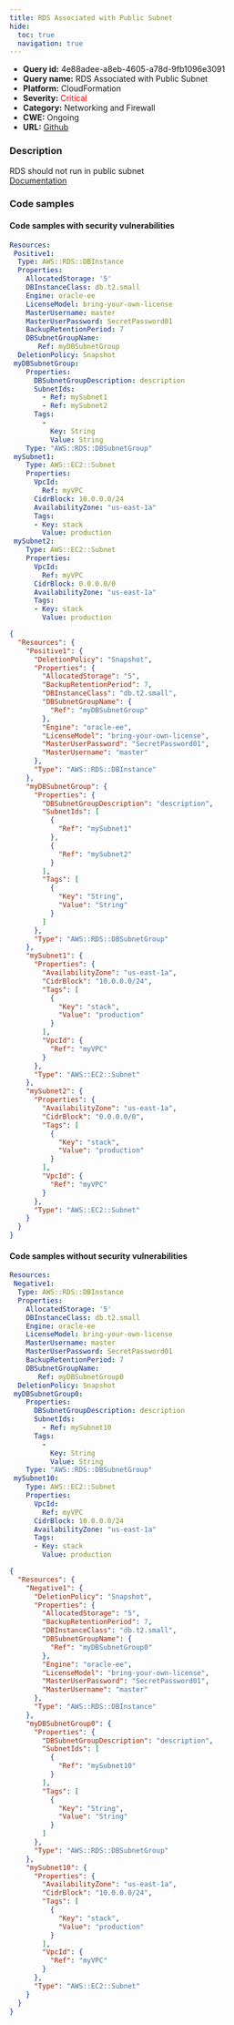 ```yaml
---
title: RDS Associated with Public Subnet
hide:
  toc: true
  navigation: true
---
```


<style>
  .highlight .hll {
    background-color: #ff171742;
  }
  .md-content {
    max-width: 1100px;
    margin: 0 auto;
  }
</style>

-   **Query id:** 4e88adee-a8eb-4605-a78d-9fb1096e3091
-   **Query name:** RDS Associated with Public Subnet
-   **Platform:** CloudFormation
-   **Severity:** <span style="color:#ff0000">Critical</span>
-   **Category:** Networking and Firewall
-   **CWE:** Ongoing
-   **URL:** [Github](https://github.com/Checkmarx/kics/tree/master/assets/queries/cloudFormation/aws/rds_associated_with_public_subnet)

### Description
RDS should not run in public subnet<br>
[Documentation](https://docs.aws.amazon.com/AWSCloudFormation/latest/UserGuide/aws-properties-rds-database-instance.html#cfn-rds-dbinstance-dbsubnetgroupname)

### Code samples
#### Code samples with security vulnerabilities
```yaml title="Positive test num. 1 - yaml file" hl_lines="12"
Resources:
 Positive1:
  Type: AWS::RDS::DBInstance
  Properties:
    AllocatedStorage: '5'
    DBInstanceClass: db.t2.small
    Engine: oracle-ee
    LicenseModel: bring-your-own-license
    MasterUsername: master
    MasterUserPassword: SecretPassword01
    BackupRetentionPeriod: 7
    DBSubnetGroupName:
       Ref: myDBSubnetGroup
  DeletionPolicy: Snapshot
 myDBSubnetGroup: 
    Properties: 
      DBSubnetGroupDescription: description
      SubnetIds: 
        - Ref: mySubnet1
        - Ref: mySubnet2
      Tags: 
        - 
          Key: String
          Value: String
    Type: "AWS::RDS::DBSubnetGroup"
 mySubnet1:
    Type: AWS::EC2::Subnet
    Properties:
      VpcId:
        Ref: myVPC
      CidrBlock: 10.0.0.0/24
      AvailabilityZone: "us-east-1a"
      Tags:
      - Key: stack
        Value: production
 mySubnet2:
    Type: AWS::EC2::Subnet
    Properties:
      VpcId:
        Ref: myVPC
      CidrBlock: 0.0.0.0/0
      AvailabilityZone: "us-east-1a"
      Tags:
      - Key: stack
        Value: production

```
```json title="Positive test num. 2 - json file" hl_lines="9"
{
  "Resources": {
    "Positive1": {
      "DeletionPolicy": "Snapshot",
      "Properties": {
        "AllocatedStorage": "5",
        "BackupRetentionPeriod": 7,
        "DBInstanceClass": "db.t2.small",
        "DBSubnetGroupName": {
          "Ref": "myDBSubnetGroup"
        },
        "Engine": "oracle-ee",
        "LicenseModel": "bring-your-own-license",
        "MasterUserPassword": "SecretPassword01",
        "MasterUsername": "master"
      },
      "Type": "AWS::RDS::DBInstance"
    },
    "myDBSubnetGroup": {
      "Properties": {
        "DBSubnetGroupDescription": "description",
        "SubnetIds": [
          {
            "Ref": "mySubnet1"
          },
          {
            "Ref": "mySubnet2"
          }
        ],
        "Tags": [
          {
            "Key": "String",
            "Value": "String"
          }
        ]
      },
      "Type": "AWS::RDS::DBSubnetGroup"
    },
    "mySubnet1": {
      "Properties": {
        "AvailabilityZone": "us-east-1a",
        "CidrBlock": "10.0.0.0/24",
        "Tags": [
          {
            "Key": "stack",
            "Value": "production"
          }
        ],
        "VpcId": {
          "Ref": "myVPC"
        }
      },
      "Type": "AWS::EC2::Subnet"
    },
    "mySubnet2": {
      "Properties": {
        "AvailabilityZone": "us-east-1a",
        "CidrBlock": "0.0.0.0/0",
        "Tags": [
          {
            "Key": "stack",
            "Value": "production"
          }
        ],
        "VpcId": {
          "Ref": "myVPC"
        }
      },
      "Type": "AWS::EC2::Subnet"
    }
  }
}

```


#### Code samples without security vulnerabilities
```yaml title="Negative test num. 1 - yaml file"
Resources:
 Negative1:
  Type: AWS::RDS::DBInstance
  Properties:
    AllocatedStorage: '5'
    DBInstanceClass: db.t2.small
    Engine: oracle-ee
    LicenseModel: bring-your-own-license
    MasterUsername: master
    MasterUserPassword: SecretPassword01
    BackupRetentionPeriod: 7
    DBSubnetGroupName:
       Ref: myDBSubnetGroup0
  DeletionPolicy: Snapshot
 myDBSubnetGroup0: 
    Properties: 
      DBSubnetGroupDescription: description
      SubnetIds: 
        - Ref: mySubnet10
      Tags: 
        - 
          Key: String
          Value: String
    Type: "AWS::RDS::DBSubnetGroup"
 mySubnet10:
    Type: AWS::EC2::Subnet
    Properties:
      VpcId:
        Ref: myVPC
      CidrBlock: 10.0.0.0/24
      AvailabilityZone: "us-east-1a"
      Tags:
      - Key: stack
        Value: production

```
```json title="Negative test num. 2 - json file"
{
  "Resources": {
    "Negative1": {
      "DeletionPolicy": "Snapshot",
      "Properties": {
        "AllocatedStorage": "5",
        "BackupRetentionPeriod": 7,
        "DBInstanceClass": "db.t2.small",
        "DBSubnetGroupName": {
          "Ref": "myDBSubnetGroup0"
        },
        "Engine": "oracle-ee",
        "LicenseModel": "bring-your-own-license",
        "MasterUserPassword": "SecretPassword01",
        "MasterUsername": "master"
      },
      "Type": "AWS::RDS::DBInstance"
    },
    "myDBSubnetGroup0": {
      "Properties": {
        "DBSubnetGroupDescription": "description",
        "SubnetIds": [
          {
            "Ref": "mySubnet10"
          }
        ],
        "Tags": [
          {
            "Key": "String",
            "Value": "String"
          }
        ]
      },
      "Type": "AWS::RDS::DBSubnetGroup"
    },
    "mySubnet10": {
      "Properties": {
        "AvailabilityZone": "us-east-1a",
        "CidrBlock": "10.0.0.0/24",
        "Tags": [
          {
            "Key": "stack",
            "Value": "production"
          }
        ],
        "VpcId": {
          "Ref": "myVPC"
        }
      },
      "Type": "AWS::EC2::Subnet"
    }
  }
}

```

